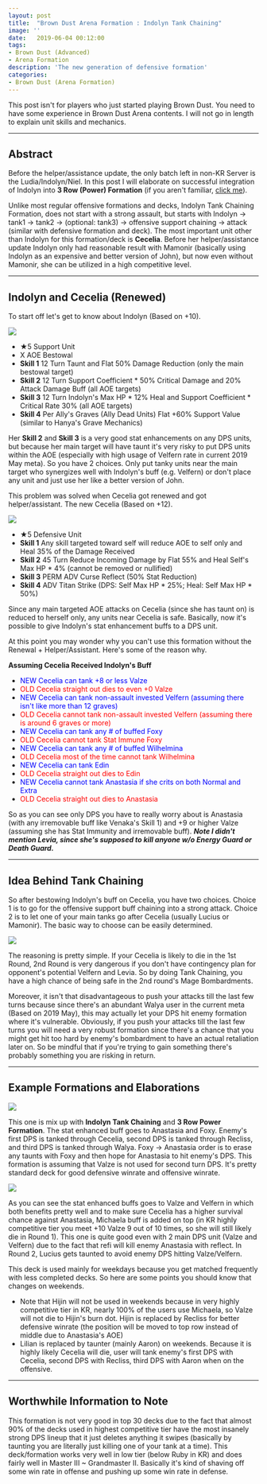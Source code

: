 ```yaml
---
layout: post
title:  "Brown Dust Arena Formation : Indolyn Tank Chaining"
image: ''
date:   2019-06-04 00:12:00
tags:
- Brown Dust (Advanced)
- Arena Formation
description: 'The new generation of defensive formation'
categories:
- Brown Dust (Arena Formation)
---
```


This post isn't for players who just started playing Brown Dust. You need to have some experience in Brown Dust Arena contents. I will not go in length to explain unit skills and mechanics.

---

## Abstract

Before the helper/assistance update, the only batch left in non-KR Server is the Ludia/Indolyn/Niel. In this post I will elaborate on successful integration of Indolyn into **3 Row (Power) Formation** (if you aren't familiar, [click me](https://jinwooooo.github.io/jinwooooo-blog/browndust-arena-formation-2-row-variation-extension-(3row)/)).

Unlike most regular offensive formations and decks, Indolyn Tank Chaining Formation, does not start with a strong assault, but starts with Indolyn → tank1 → tank2 → (optional: tank3) → offensive support chaining → attack (similar with defensive formation and deck). The most important unit other than Indolyn for this formation/deck is **Cecelia**. Before her helper/assistance update Indolyn only had reasonable result with Mamonir (basically using Indolyn as an expensive and better version of John), but now even without Mamonir, she can be utilized in a high competitive level.

---

## Indolyn and Cecelia (Renewed)

To start off let's get to know about Indolyn (Based on +10).

<img src="../uploads/browndust-indolyn-tank-chaining-indolyn.jpg">

* ★5 Support Unit
* X AOE Bestowal
* **Skill 1** 12 Turn Taunt and Flat 50% Damage Reduction (only the main bestowal target)
* **Skill 2** 12 Turn Support Coefficient * 50% Critical Damage and 20% Attack Damage Buff (all AOE targets)
* **Skill 3** 12 Turn Indolyn's Max HP * 12% Heal and Support Coefficient * Critical Rate 30% (all AOE targets)
* **Skill 4** Per Ally's Graves (Ally Dead Units) Flat +60% Support Value (similar to Hanya's Grave Mechanics)

Her **Skill 2** and **Skill 3** is a very good stat enhancements on any DPS units, but because her main target will have taunt it's very risky to put DPS units within the AOE (especially with high usage of Velfern rate in current 2019 May meta). So you have 2 choices. Only put tanky units near the main target who synergizes well with Indolyn's buff (e.g. Velfern) or don't place any unit and just use her like a better version of John.

This problem was solved when Cecelia got renewed and got helper/assistant. The new Cecelia (Based on +12).

<img src="../uploads/browndust-indolyn-tank-chaining-cecelia.jpg">

* ★5 Defensive Unit
* **Skill 1** Any skill targeted toward self will reduce AOE to self only and Heal 35% of the Damage Received
* **Skill 2** 45 Turn Reduce Incoming Damage by Flat 55% and Heal Self's Max HP * 4% (cannot be removed or nullified)
* **Skill 3** PERM ADV Curse Reflect (50% Stat Reduction)
* **Skill 4** ADV Titan Strike (DPS: Self Max HP * 25%; Heal: Self Max HP * 50%)

Since any main targeted AOE attacks on Cecelia (since she has taunt on) is reduced to herself only, any units near Cecelia is safe. Basically, now it's possible to give Indolyn's stat enhancement buffs to a DPS unit.

At this point you may wonder why you can't use this formation without the Renewal + Helper/Assistant. Here's some of the reason why.

**Assuming Cecelia Received Indolyn's Buff**

* <span style="color:blue">NEW Cecelia can tank +8 or less Valze</span>
* <span style="color:red">OLD Cecelia straight out dies to even +0 Valze</span>
* <span style="color:blue">NEW Cecelia can tank non-assault invested Velfern (assuming there isn't like more than 12 graves)</span>
* <span style="color:red">OLD Cecelia cannot tank non-assault invested Velfern (assuming there is around 6 graves or more)</span>
* <span style="color:blue">NEW Cecelia can tank any # of buffed Foxy</span>
* <span style="color:red">OLD Cecelia cannot tank Stat Immune Foxy</span>
* <span style="color:blue">NEW Cecelia can tank any # of buffed Wilhelmina</span>
* <span style="color:red">OLD Cecelia most of the time cannot tank Wilhelmina</span>
* <span style="color:blue">NEW Cecelia can tank Edin</span>
* <span style="color:red">OLD Cecelia straight out dies to Edin</span>
* <span style="color:blue">NEW Cecelia cannot tank Anastasia if she crits on both Normal and Extra</span>
* <span style="color:red">OLD Cecelia straight out dies to Anastasia</span>

So as you can see only DPS you have to really worry about is Anastasia (with any irremovable buff like Venaka's Skill 1) and +9 or higher Valze (assuming she has Stat Immunity and irremovable buff). ***Note I didn't mention Levia, since she's supposed to kill anyone w/o Energy Guard or Death Guard.***

---

## Idea Behind Tank Chaining

So after bestowing Indolyn's buff on Cecelia, you have two choices. Choice 1 is to go for the offensive support buff chaining into a strong attack. Choice 2 is to let one of your main tanks go after Cecelia (usually Lucius or Mamonir). The basic way to choose can be easily determined.

<img src="../uploads/browndust-indolyn-tank-chaining-flowchart.PNG">

The reasoning is pretty simple. If your Cecelia is likely to die in the 1st Round, 2nd Round is very dangerous if you don't have contingency plan for opponent's potential Velfern and Levia. So by doing Tank Chaining, you have a high chance of being safe in the 2nd round's Mage Bombardments.

Moreover, it isn't that disadvantageous to push your attacks till the last few turns because since there's an abundant Walya user in the current meta (Based on 2019 May), this may actually let your DPS hit enemy formation where it's vulnerable. Obviously, if you push your attacks till the last few turns you will need a very robust formation since there's a chance that you might get hit too hard by enemy's bombardment to have an actual retaliation later on. So be mindful that if you're trying to gain something there's probably something you are risking in return.

---

## Example Formations and Elaborations

<img src="../uploads/browndust-indolyn-tank-chaining-sample-1.jpg">

This one is mix up with **Indolyn Tank Chaining** and **3 Row Power Formation**. The stat enhanced buff goes to Anastasia and Foxy. Enemy's first DPS is tanked through Cecelia, second DPS is tanked through Recliss, and third DPS is tanked through Walya. Foxy → Anastasia order is to erase any taunts with Foxy and then hope for Anastasia to hit enemy's DPS. This formation is assuming that Valze is not used for second turn DPS. It's pretty standard deck for good defensive winrate and offensive winrate.

<img src="../uploads/browndust-indolyn-tank-chaining-sample-2.jpg">

As you can see the stat enhanced buffs goes to Valze and Velfern in which both benefits pretty well and to make sure Cecelia has a higher survival chance against Anastasia, Michaela buff is added on top (in KR highly competitive tier you meet +10 Valze 9 out of 10 times, so she will still likely die in Round 1). This one is quite good even with 2 main DPS unit (Valze and Velfern) due to the fact that refi will kill enemy Anastasia with reflect. In Round 2, Lucius gets taunted to avoid enemy DPS hitting Valze/Velfern.

This deck is used mainly for weekdays because you get matched frequently with less completed decks. So here are some points you should know that changes on weekends.

* Note that Hijin will not be used in weekends because in very highly competitive tier in KR, nearly 100% of the users use Michaela, so Valze will not die to Hijin's burn dot. Hijin is replaced by Recliss for better defensive winrate (the position will be moved to top row instead of middle due to Anastasia's AOE)
* Lilian is replaced by taunter (mainly Aaron) on weekends. Because it is highly likely Cecelia will die, user will tank enemy's first DPS with Cecelia, second DPS with Recliss, third DPS with Aaron when on the offensive.

---

## Worthwhile Information to Note

This formation is not very good in top 30 decks due to the fact that almost 90% of the decks used in highest competitive tier have the most insanely strong DPS lineup that it just deletes anything it swipes (basically by taunting you are literally just killing one of your tank at a time). This deck/formation works very well in low tier (below Ruby in KR) and does fairly well in Master III ~ Grandmaster II. Basically it's kind of shaving off some win rate in offense and pushing up some win rate in defense.
